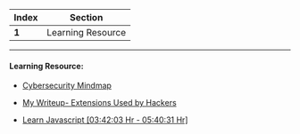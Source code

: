 Index | Section
---   | ---
**1** | Learning Resource

---

#### Learning Resource:

  * [Cybersecurity Mindmap ](https://drive.google.com/file/d/1qkakrnCZFR-GBEZldIYk011QWAR6RFNa/view?usp=sharing)

  * [My Writeup- Extensions Used by Hackers](https://medium.com/@iabhipathak/extensions-used-by-hackers-bfdcfa793af2)

  * [Learn Javascript [03:42:03 Hr - 05:40:31 Hr]](https://www.youtube.com/watch?v=lI1ae4REbFM&ab_channel=CleverProgrammer)
